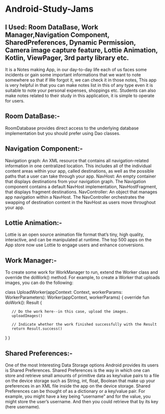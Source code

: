 # Android-Study-Jams

## I Used: Room DataBase, Work Manager,Navigation Component, SharedPreferences, Dynamic Permission, Camera image capture feature, Lottie Animation, Kotlin, ViewPager, 3rd party library etc.

It is a Notes making App, in our day-to-day life each of us faces some incidents or gain some important informations 
that we want to note somewhere so that if We forgot it, we can check it in those notes, This app is very helpful in that
you can make notes list in this of any type even it is suitable to note your personal expenses, shoppings etc.
Students can also make notes related to their study in this application, it is simple to operate for users.

## Room DataBase:- 
RoomDatabase provides direct access to the underlying database implementation but you should prefer using Dao classes.

## Navigation Component:-  
Navigation graph: An XML resource that contains all navigation-related information in one centralized location.
This includes all of the individual content areas within your app, called destinations, as well as the possible paths that a user can take through your app.
NavHost: An empty container that displays destinations from your navigation graph. The Navigation component contains a 
default NavHost implementation, NavHostFragment, that displays fragment destinations.
NavController: An object that manages app navigation within a NavHost. The NavController orchestrates the swapping of 
destination content in the NavHost as users move throughout your app.

## Lottie Animation:-
Lottie is an open source animation file format that’s tiny, high quality, interactive, and can be manipulated at runtime.
The top 500 apps on the App store now use Lottie to engage users and enhance conversions.

## Work Manager:-
To create some work for WorkManager to run, extend the Worker class and override the doWork() method. For example, 
to create a Worker that uploads images, you can do the following:

 class UploadWorker(appContext: Context, workerParams: WorkerParameters):
       Worker(appContext, workerParams) {
   override fun doWork(): Result {

       // Do the work here--in this case, upload the images.
       uploadImages()

       // Indicate whether the work finished successfully with the Result
       return Result.success()
   }
}

## Shared Preferences:-
One of the most Interesting Data Storage options Android provides its users is Shared Preferences. Shared Preferences is the way
in which one can store and retrieve small amounts of primitive data as key/value pairs to a file on the device storage such as
String, int, float, Boolean that make up your preferences in an XML file inside the app on the device storage. 
Shared Preferences can be thought of as a dictionary or a key/value pair. For example, you might have a key being 
“username” and for the value, you might store the user’s username. And then you could retrieve that by its key (here username).
